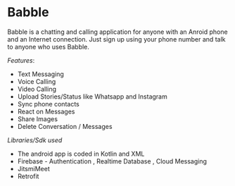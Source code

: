 # Babble


Babble is a chatting and calling application for anyone with an Anroid phone and an Internet connection.
Just sign up using your phone number and talk to anyone who uses Babble.




*Features*:
* Text Messaging
* Voice Calling
* Video Calling
* Upload Stories/Status like Whatsapp and Instagram
* Sync phone contacts 
* React on Messages
* Share Images 
* Delete Conversation / Messages

*Libraries/Sdk used*
* The android app is coded in Kotlin and XML
* Firebase - Authentication , Realtime Database , Cloud Messaging
* JitsmiMeet
* Retrofit


